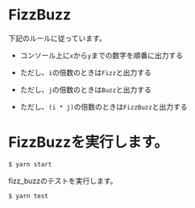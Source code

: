 # FizzBuzz
下記のルールに従っています。
* コンソール上に```x```から```y```までの数字を順番に出力する

* ただし、```i```の倍数のときは`Fizz`と出力する

* ただし、```j```の倍数のときは`Buzz`と出力する

* ただし、```(i * j)```の倍数のときは`FizzBuzz`と出力する

# FizzBuzzを実行します。

```sh
$ yarn start
```

fizz_buzzのテストを実行します。

```sh
$ yarn test
```